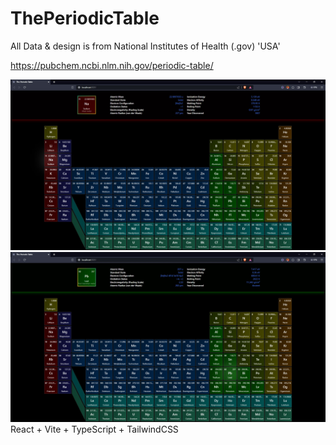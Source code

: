 # ThePeriodicTable

All Data & design is from National Institutes of Health (.gov) 'USA'

https://pubchem.ncbi.nlm.nih.gov/periodic-table/

![Alt text](<screenshots/Screenshot 2023-09-12 112526.jpg>)
![Alt text](<screenshots/Screenshot 2023-09-12 112556.jpg>)
React + Vite + TypeScript + TailwindCSS
